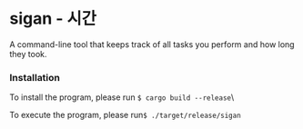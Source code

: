 # sigan - 시간


A command-line tool that keeps track of all tasks you perform and how long they took.

### Installation 
To install the program, please run
`$ cargo build --release`\

To execute the program, please run`$ ./target/release/sigan`